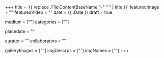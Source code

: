 +++
title = '{{ replace .File.ContentBaseName "-" " " | title }}'
featuredImage = ""
featuredVideo = ""
date = {{ .Date }}
draft = true

medium = [""]
categories = [""]

placedate = ""

curator = ""
collaborators = ""


galleryImages = [""]
imgDescrps = [""]
imgNames = [""]
+++

